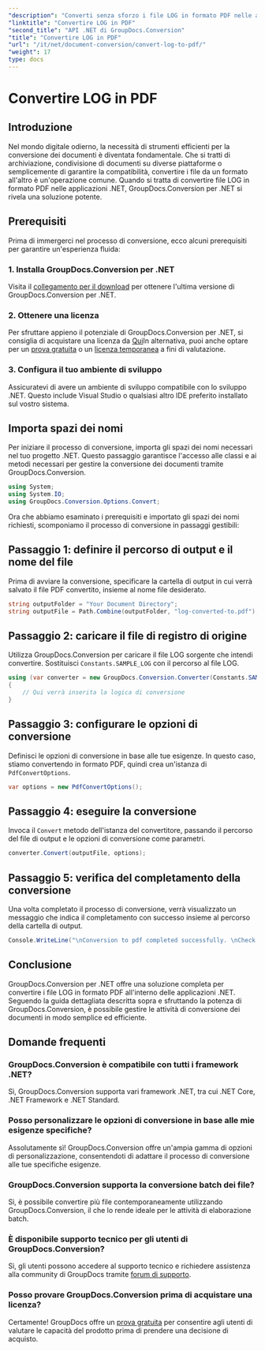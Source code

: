 ```yaml
---
"description": "Converti senza sforzo i file LOG in formato PDF nelle applicazioni .NET utilizzando GroupDocs.Conversion per .NET. Segui la nostra guida passo passo per la conversione dei documenti."
"linktitle": "Convertire LOG in PDF"
"second_title": "API .NET di GroupDocs.Conversion"
"title": "Convertire LOG in PDF"
"url": "/it/net/document-conversion/convert-log-to-pdf/"
"weight": 17
type: docs
---
```

# Convertire LOG in PDF

## Introduzione
Nel mondo digitale odierno, la necessità di strumenti efficienti per la conversione dei documenti è diventata fondamentale. Che si tratti di archiviazione, condivisione di documenti su diverse piattaforme o semplicemente di garantire la compatibilità, convertire i file da un formato all'altro è un'operazione comune. Quando si tratta di convertire file LOG in formato PDF nelle applicazioni .NET, GroupDocs.Conversion per .NET si rivela una soluzione potente.
## Prerequisiti
Prima di immergerci nel processo di conversione, ecco alcuni prerequisiti per garantire un'esperienza fluida:
### 1. Installa GroupDocs.Conversion per .NET
Visita il [collegamento per il download](https://releases.groupdocs.com/conversion/net/) per ottenere l'ultima versione di GroupDocs.Conversion per .NET.
### 2. Ottenere una licenza
Per sfruttare appieno il potenziale di GroupDocs.Conversion per .NET, si consiglia di acquistare una licenza da [Qui](https://purchase.groupdocs.com/buy)In alternativa, puoi anche optare per un [prova gratuita](https://releases.groupdocs.com/) o un [licenza temporanea](https://purchase.groupdocs.com/temporary-license/) a fini di valutazione.
### 3. Configura il tuo ambiente di sviluppo
Assicuratevi di avere un ambiente di sviluppo compatibile con lo sviluppo .NET. Questo include Visual Studio o qualsiasi altro IDE preferito installato sul vostro sistema.

## Importa spazi dei nomi
Per iniziare il processo di conversione, importa gli spazi dei nomi necessari nel tuo progetto .NET. Questo passaggio garantisce l'accesso alle classi e ai metodi necessari per gestire la conversione dei documenti tramite GroupDocs.Conversion.
```csharp
using System;
using System.IO;
using GroupDocs.Conversion.Options.Convert;
```

Ora che abbiamo esaminato i prerequisiti e importato gli spazi dei nomi richiesti, scomponiamo il processo di conversione in passaggi gestibili:
## Passaggio 1: definire il percorso di output e il nome del file
Prima di avviare la conversione, specificare la cartella di output in cui verrà salvato il file PDF convertito, insieme al nome file desiderato.
```csharp
string outputFolder = "Your Document Directory";
string outputFile = Path.Combine(outputFolder, "log-converted-to.pdf");
```
## Passaggio 2: caricare il file di registro di origine
Utilizza GroupDocs.Conversion per caricare il file LOG sorgente che intendi convertire. Sostituisci `Constants.SAMPLE_LOG` con il percorso al file LOG.
```csharp
using (var converter = new GroupDocs.Conversion.Converter(Constants.SAMPLE_LOG))
{
    // Qui verrà inserita la logica di conversione
}
```
## Passaggio 3: configurare le opzioni di conversione
Definisci le opzioni di conversione in base alle tue esigenze. In questo caso, stiamo convertendo in formato PDF, quindi crea un'istanza di `PdfConvertOptions`.
```csharp
var options = new PdfConvertOptions();
```
## Passaggio 4: eseguire la conversione
Invoca il `Convert` metodo dell'istanza del convertitore, passando il percorso del file di output e le opzioni di conversione come parametri.
```csharp
converter.Convert(outputFile, options);
```
## Passaggio 5: verifica del completamento della conversione
Una volta completato il processo di conversione, verrà visualizzato un messaggio che indica il completamento con successo insieme al percorso della cartella di output.
```csharp
Console.WriteLine("\nConversion to pdf completed successfully. \nCheck output in {0}", outputFolder);
```

## Conclusione
GroupDocs.Conversion per .NET offre una soluzione completa per convertire i file LOG in formato PDF all'interno delle applicazioni .NET. Seguendo la guida dettagliata descritta sopra e sfruttando la potenza di GroupDocs.Conversion, è possibile gestire le attività di conversione dei documenti in modo semplice ed efficiente.
## Domande frequenti
### GroupDocs.Conversion è compatibile con tutti i framework .NET?
Sì, GroupDocs.Conversion supporta vari framework .NET, tra cui .NET Core, .NET Framework e .NET Standard.
### Posso personalizzare le opzioni di conversione in base alle mie esigenze specifiche?
Assolutamente sì! GroupDocs.Conversion offre un'ampia gamma di opzioni di personalizzazione, consentendoti di adattare il processo di conversione alle tue specifiche esigenze.
### GroupDocs.Conversion supporta la conversione batch dei file?
Sì, è possibile convertire più file contemporaneamente utilizzando GroupDocs.Conversion, il che lo rende ideale per le attività di elaborazione batch.
### È disponibile supporto tecnico per gli utenti di GroupDocs.Conversion?
Sì, gli utenti possono accedere al supporto tecnico e richiedere assistenza alla community di GroupDocs tramite [forum di supporto](https://forum.groupdocs.com/c/conversion/11).
### Posso provare GroupDocs.Conversion prima di acquistare una licenza?
Certamente! GroupDocs offre un [prova gratuita](https://releases.groupdocs.com/) per consentire agli utenti di valutare le capacità del prodotto prima di prendere una decisione di acquisto.